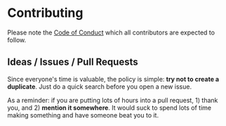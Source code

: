 # Contributing

Please note the [Code of Conduct](./CODE_OF_CONDUCT.md) which all contributors are expected to follow.

## Ideas / Issues / Pull Requests
Since everyone's time is valuable, the policy is simple: **try not to create a duplicate**.
Just do a quick search before you open a new issue.

As a reminder: if you are putting lots of hours into a pull request, 1) thank you, and 2) **mention it somewhere**.
It would suck to spend lots of time making something and have someone beat you to it.
